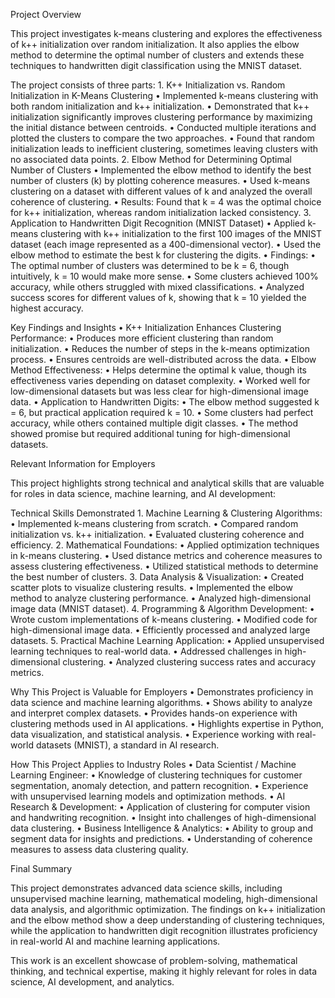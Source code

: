 Project Overview

This project investigates k-means clustering and explores the effectiveness of k++ initialization over random initialization. It also applies the elbow method to determine the optimal number of clusters and extends these techniques to handwritten digit classification using the MNIST dataset.

The project consists of three parts:
	1.	K++ Initialization vs. Random Initialization in K-Means Clustering
	•	Implemented k-means clustering with both random initialization and k++ initialization.
	•	Demonstrated that k++ initialization significantly improves clustering performance by maximizing the initial distance between centroids.
	•	Conducted multiple iterations and plotted the clusters to compare the two approaches.
	•	Found that random initialization leads to inefficient clustering, sometimes leaving clusters with no associated data points.
	2.	Elbow Method for Determining Optimal Number of Clusters
	•	Implemented the elbow method to identify the best number of clusters (k) by plotting coherence measures.
	•	Used k-means clustering on a dataset with different values of k and analyzed the overall coherence of clustering.
	•	Results: Found that k = 4 was the optimal choice for k++ initialization, whereas random initialization lacked consistency.
	3.	Application to Handwritten Digit Recognition (MNIST Dataset)
	•	Applied k-means clustering with k++ initialization to the first 100 images of the MNIST dataset (each image represented as a 400-dimensional vector).
	•	Used the elbow method to estimate the best k for clustering the digits.
	•	Findings:
	•	The optimal number of clusters was determined to be k = 6, though intuitively, k = 10 would make more sense.
	•	Some clusters achieved 100% accuracy, while others struggled with mixed classifications.
	•	Analyzed success scores for different values of k, showing that k = 10 yielded the highest accuracy.

Key Findings and Insights
	•	K++ Initialization Enhances Clustering Performance:
	•	Produces more efficient clustering than random initialization.
	•	Reduces the number of steps in the k-means optimization process.
	•	Ensures centroids are well-distributed across the data.
	•	Elbow Method Effectiveness:
	•	Helps determine the optimal k value, though its effectiveness varies depending on dataset complexity.
	•	Worked well for low-dimensional datasets but was less clear for high-dimensional image data.
	•	Application to Handwritten Digits:
	•	The elbow method suggested k = 6, but practical application required k = 10.
	•	Some clusters had perfect accuracy, while others contained multiple digit classes.
	•	The method showed promise but required additional tuning for high-dimensional datasets.

Relevant Information for Employers

This project highlights strong technical and analytical skills that are valuable for roles in data science, machine learning, and AI development:

Technical Skills Demonstrated
	1.	Machine Learning & Clustering Algorithms:
	•	Implemented k-means clustering from scratch.
	•	Compared random initialization vs. k++ initialization.
	•	Evaluated clustering coherence and efficiency.
	2.	Mathematical Foundations:
	•	Applied optimization techniques in k-means clustering.
	•	Used distance metrics and coherence measures to assess clustering effectiveness.
	•	Utilized statistical methods to determine the best number of clusters.
	3.	Data Analysis & Visualization:
	•	Created scatter plots to visualize clustering results.
	•	Implemented the elbow method to analyze clustering performance.
	•	Analyzed high-dimensional image data (MNIST dataset).
	4.	Programming & Algorithm Development:
	•	Wrote custom implementations of k-means clustering.
	•	Modified code for high-dimensional image data.
	•	Efficiently processed and analyzed large datasets.
	5.	Practical Machine Learning Application:
	•	Applied unsupervised learning techniques to real-world data.
	•	Addressed challenges in high-dimensional clustering.
	•	Analyzed clustering success rates and accuracy metrics.

Why This Project is Valuable for Employers
	•	Demonstrates proficiency in data science and machine learning algorithms.
	•	Shows ability to analyze and interpret complex datasets.
	•	Provides hands-on experience with clustering methods used in AI applications.
	•	Highlights expertise in Python, data visualization, and statistical analysis.
	•	Experience working with real-world datasets (MNIST), a standard in AI research.

How This Project Applies to Industry Roles
	•	Data Scientist / Machine Learning Engineer:
	•	Knowledge of clustering techniques for customer segmentation, anomaly detection, and pattern recognition.
	•	Experience with unsupervised learning models and optimization methods.
	•	AI Research & Development:
	•	Application of clustering for computer vision and handwriting recognition.
	•	Insight into challenges of high-dimensional data clustering.
	•	Business Intelligence & Analytics:
	•	Ability to group and segment data for insights and predictions.
	•	Understanding of coherence measures to assess data clustering quality.

Final Summary

This project demonstrates advanced data science skills, including unsupervised machine learning, mathematical modeling, high-dimensional data analysis, and algorithmic optimization. The findings on k++ initialization and the elbow method show a deep understanding of clustering techniques, while the application to handwritten digit recognition illustrates proficiency in real-world AI and machine learning applications.

This work is an excellent showcase of problem-solving, mathematical thinking, and technical expertise, making it highly relevant for roles in data science, AI development, and analytics.
